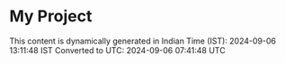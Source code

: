 # My Project

This content is dynamically generated in Indian Time (IST): 2024-09-06 13:11:48 IST
Converted to UTC: 2024-09-06 07:41:48 UTC
